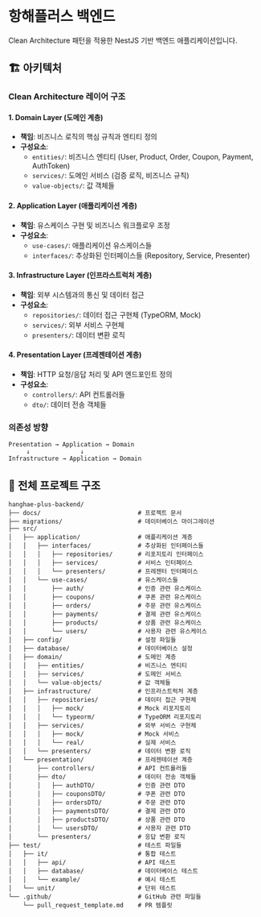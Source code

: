 # 항해플러스 백엔드

Clean Architecture 패턴을 적용한 NestJS 기반 백엔드 애플리케이션입니다.

## 🏗️ 아키텍처

### Clean Architecture 레이어 구조

#### **1. Domain Layer (도메인 계층)**
- **책임**: 비즈니스 로직의 핵심 규칙과 엔티티 정의
- **구성요소**:
  - `entities/`: 비즈니스 엔티티 (User, Product, Order, Coupon, Payment, AuthToken)
  - `services/`: 도메인 서비스 (검증 로직, 비즈니스 규칙)
  - `value-objects/`: 값 객체들

#### **2. Application Layer (애플리케이션 계층)**
- **책임**: 유스케이스 구현 및 비즈니스 워크플로우 조정
- **구성요소**:
  - `use-cases/`: 애플리케이션 유스케이스들
  - `interfaces/`: 추상화된 인터페이스들 (Repository, Service, Presenter)

#### **3. Infrastructure Layer (인프라스트럭처 계층)**
- **책임**: 외부 시스템과의 통신 및 데이터 접근
- **구성요소**:
  - `repositories/`: 데이터 접근 구현체 (TypeORM, Mock)
  - `services/`: 외부 서비스 구현체
  - `presenters/`: 데이터 변환 로직

#### **4. Presentation Layer (프레젠테이션 계층)**
- **책임**: HTTP 요청/응답 처리 및 API 엔드포인트 정의
- **구성요소**:
  - `controllers/`: API 컨트롤러들
  - `dto/`: 데이터 전송 객체들

### 의존성 방향
```
Presentation → Application → Domain
     ↓              ↓
Infrastructure → Application → Domain
```

## 📁 전체 프로젝트 구조

```
hanghae-plus-backend/
├── docs/                           # 프로젝트 문서
├── migrations/                     # 데이터베이스 마이그레이션
├── src/
│   ├── application/                # 애플리케이션 계층
│   │   ├── interfaces/             # 추상화된 인터페이스들
│   │   │   ├── repositories/       # 리포지토리 인터페이스
│   │   │   ├── services/           # 서비스 인터페이스
│   │   │   └── presenters/         # 프레젠터 인터페이스
│   │   └── use-cases/              # 유스케이스들
│   │       ├── auth/               # 인증 관련 유스케이스
│   │       ├── coupons/            # 쿠폰 관련 유스케이스
│   │       ├── orders/             # 주문 관련 유스케이스
│   │       ├── payments/           # 결제 관련 유스케이스
│   │       ├── products/           # 상품 관련 유스케이스
│   │       └── users/              # 사용자 관련 유스케이스
│   ├── config/                     # 설정 파일들
│   ├── database/                   # 데이터베이스 설정
│   ├── domain/                     # 도메인 계층
│   │   ├── entities/               # 비즈니스 엔티티
│   │   ├── services/               # 도메인 서비스
│   │   └── value-objects/          # 값 객체들
│   ├── infrastructure/             # 인프라스트럭처 계층
│   │   ├── repositories/           # 데이터 접근 구현체
│   │   │   ├── mock/               # Mock 리포지토리
│   │   │   └── typeorm/            # TypeORM 리포지토리
│   │   ├── services/               # 외부 서비스 구현체
│   │   │   ├── mock/               # Mock 서비스
│   │   │   └── real/               # 실제 서비스
│   │   └── presenters/             # 데이터 변환 로직
│   └── presentation/               # 프레젠테이션 계층
│       ├── controllers/            # API 컨트롤러들
│       ├── dto/                    # 데이터 전송 객체들
│       │   ├── authDTO/            # 인증 관련 DTO
│       │   ├── couponsDTO/         # 쿠폰 관련 DTO
│       │   ├── ordersDTO/          # 주문 관련 DTO
│       │   ├── paymentsDTO/        # 결제 관련 DTO
│       │   ├── productsDTO/        # 상품 관련 DTO
│       │   └── usersDTO/           # 사용자 관련 DTO
│       └── presenters/             # 응답 변환 로직
├── test/                           # 테스트 파일들
│   ├── it/                         # 통합 테스트
│   │   ├── api/                    # API 테스트
│   │   ├── database/               # 데이터베이스 테스트
│   │   └── example/                # 예시 테스트
│   └── unit/                       # 단위 테스트
└── .github/                        # GitHub 관련 파일들
    └── pull_request_template.md    # PR 템플릿
```